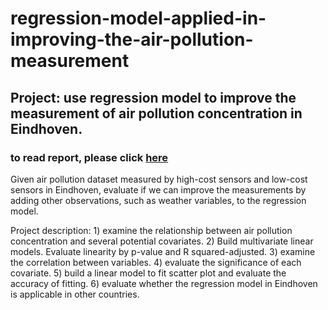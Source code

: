 # regression-model-applied-in-improving-the-air-pollution-measurement

## Project: use regression model to improve the measurement of air pollution concentration in Eindhoven. 

### to read report, please click [here](https://github.com/QiaoRenOreo/regression-model-applied-in-improving-the-air-pollution-measurement/blob/master/regression_model_air_pollution.pdf)

Given air pollution dataset measured by high-cost sensors and low-cost sensors in Eindhoven, evaluate if we can improve the measurements by adding other observations, such as weather variables, to the regression model. 


Project description: 1) examine the relationship between air pollution concentration and several potential covariates. 2) Build multivariate linear models. Evaluate linearity by p-value and R squared-adjusted. 3) examine the correlation between variables. 4) evaluate the significance of each covariate. 5) build a linear model to fit scatter plot and evaluate the accuracy of fitting. 6) evaluate whether the regression model in Eindhoven is applicable in other countries. 
